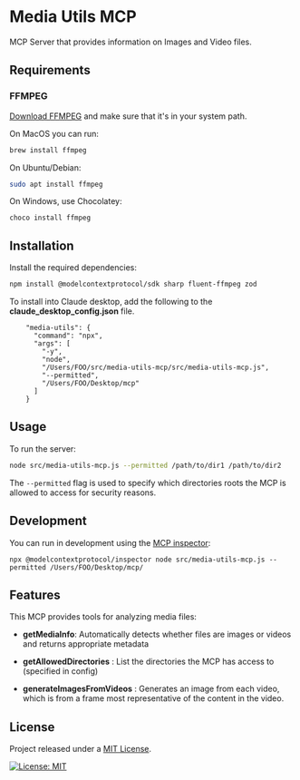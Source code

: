 # Media Utils MCP

MCP Server that provides information on Images and Video files.

## Requirements

### FFMPEG

[Download FFMPEG](https://www.ffmpeg.org/download.html) and make sure that it's in your system path.

On MacOS you can run:

```bash
brew install ffmpeg
```

On Ubuntu/Debian:

```bash
sudo apt install ffmpeg
```

On Windows, use Chocolatey:

```
choco install ffmpeg
```

## Installation

Install the required dependencies:

```bash
npm install @modelcontextprotocol/sdk sharp fluent-ffmpeg zod
```

To install into Claude desktop, add the following to the __claude_desktop_config.json__ file.

```
    "media-utils": {
      "command": "npx",
      "args": [
        "-y",
        "node",
        "/Users/FOO/src/media-utils-mcp/src/media-utils-mcp.js",
        "--permitted",
        "/Users/FOO/Desktop/mcp"
      ]
    }
```

## Usage

To run the server:

```bash
node src/media-utils-mcp.js --permitted /path/to/dir1 /path/to/dir2
```

The `--permitted` flag is used to specify which directories roots the MCP is allowed to access for security reasons.

## Development

You can run in development using the [MCP inspector](https://github.com/modelcontextprotocol/typescript-sdk?tab=readme-ov-file):

```
npx @modelcontextprotocol/inspector node src/media-utils-mcp.js --permitted /Users/FOO/Desktop/mcp/
```

## Features

This MCP provides tools for analyzing media files:

- **getMediaInfo**: Automatically detects whether files are images or videos and returns appropriate metadata

- **getAllowedDirectories** : List the directories the MCP has access to (specified in config)

- **generateImagesFromVideos** : Generates an image from each video, which is from a frame most representative of the content in the video.

## License

Project released under a [MIT License](LICENSE.md).

[![License: MIT](https://img.shields.io/badge/License-MIT-orange.svg)](LICENSE.md)
